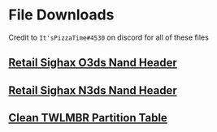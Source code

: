 # File Downloads

Credit to `It'sPizzaTime#4530` on discord for all of these files

## [Retail Sighax O3ds Nand Header](/files/retail_o3ds_sighax_header/nand_hdr.bin)

## [Retail Sighax N3ds Nand Header](/files/retail_n3ds_sighax_header/nand_hdr.bin)

## [Clean TWLMBR Partition Table](/files/clean_twlmbr_partition_tables/twlmbr.bin)

